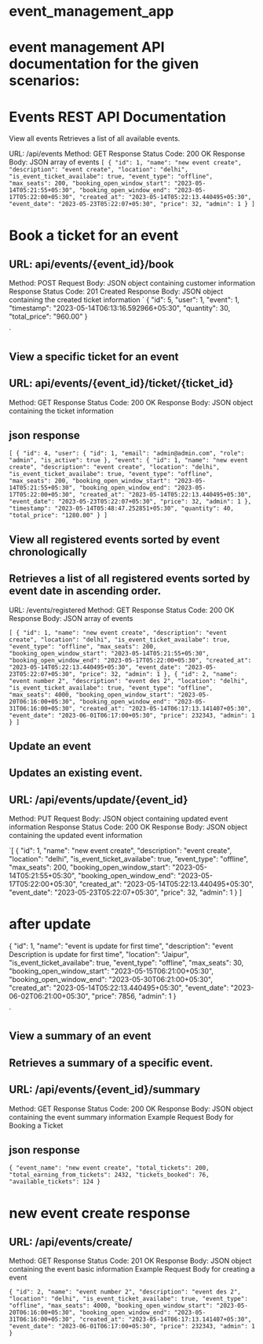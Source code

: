 # event_management_app
# event management API documentation for the given scenarios:

# Events REST API Documentation
View all events
Retrieves a list of all available events.

URL: /api/events
Method: GET
Response Status Code: 200 OK
Response Body: JSON array of events
`
[
    {
        "id": 1,
        "name": "new event create",
        "description": "event create",
        "location": "delhi",
        "is_event_ticket_availabe": true,
        "event_type": "offline",
        "max_seats": 200,
        "booking_open_window_start": "2023-05-14T05:21:55+05:30",
        "booking_open_window_end": "2023-05-17T05:22:00+05:30",
        "created_at": "2023-05-14T05:22:13.440495+05:30",
        "event_date": "2023-05-23T05:22:07+05:30",
        "price": 32,
        "admin": 1
    }
]
`
# Book a ticket for an event

## URL: api/events/{event_id}/book

Method: POST
Request Body: JSON object containing customer information
Response Status Code: 201 Created
Response Body: JSON object containing the created ticket information
`
{
    "id": 5,
    "user": 1,
    "event": 1,
    "timestamp": "2023-05-14T06:13:16.592966+05:30",
    "quantity": 30,
    "total_price": "960.00"
}

`
## View a specific ticket for an event

## URL: api/events/{event_id}/ticket/{ticket_id}
Method: GET
Response Status Code: 200 OK
Response Body: JSON object containing the ticket information
## json response
` [
    {
        "id": 4,
        "user": {
            "id": 1,
            "email": "admin@admin.com",
            "role": "admin",
            "is_active": true
        },
        "event": {
            "id": 1,
            "name": "new event create",
            "description": "event create",
            "location": "delhi",
            "is_event_ticket_availabe": true,
            "event_type": "offline",
            "max_seats": 200,
            "booking_open_window_start": "2023-05-14T05:21:55+05:30",
            "booking_open_window_end": "2023-05-17T05:22:00+05:30",
            "created_at": "2023-05-14T05:22:13.440495+05:30",
            "event_date": "2023-05-23T05:22:07+05:30",
            "price": 32,
            "admin": 1
        },
        "timestamp": "2023-05-14T05:48:47.252851+05:30",
        "quantity": 40,
        "total_price": "1280.00"
    }
]
`

##  View all registered events sorted by event chronologically
## Retrieves a list of all registered events sorted by event date in ascending order.

URL: /events/registered
Method: GET
Response Status Code: 200 OK
Response Body: JSON array of events

`[
    {
        "id": 1,
        "name": "new event create",
        "description": "event create",
        "location": "delhi",
        "is_event_ticket_availabe": true,
        "event_type": "offline",
        "max_seats": 200,
        "booking_open_window_start": "2023-05-14T05:21:55+05:30",
        "booking_open_window_end": "2023-05-17T05:22:00+05:30",
        "created_at": "2023-05-14T05:22:13.440495+05:30",
        "event_date": "2023-05-23T05:22:07+05:30",
        "price": 32,
        "admin": 1
    },
    {
        "id": 2,
        "name": "event number 2",
        "description": "event des 2",
        "location": "delhi",
        "is_event_ticket_availabe": true,
        "event_type": "offline",
        "max_seats": 4000,
        "booking_open_window_start": "2023-05-20T06:16:00+05:30",
        "booking_open_window_end": "2023-05-31T06:16:00+05:30",
        "created_at": "2023-05-14T06:17:13.141407+05:30",
        "event_date": "2023-06-01T06:17:00+05:30",
        "price": 232343,
        "admin": 1
    }
]
`
## Update an event
## Updates an existing event.

## URL: /api/events/update/{event_id}
Method: PUT
Request Body: JSON object containing updated event information
Response Status Code: 200 OK
Response Body: JSON object containing the updated event information

`[
    {
        "id": 1,
        "name": "new event create",
        "description": "event create",
        "location": "delhi",
        "is_event_ticket_availabe": true,
        "event_type": "offline",
        "max_seats": 200,
        "booking_open_window_start": "2023-05-14T05:21:55+05:30",
        "booking_open_window_end": "2023-05-17T05:22:00+05:30",
        "created_at": "2023-05-14T05:22:13.440495+05:30",
        "event_date": "2023-05-23T05:22:07+05:30",
        "price": 32,
        "admin": 1
    }
]

# after update 

{
    "id": 1,
    "name": "event is update for first time",
    "description": "event Description is update for first time",
    "location": "Jaipur",
    "is_event_ticket_availabe": true,
    "event_type": "offline",
    "max_seats": 30,
    "booking_open_window_start": "2023-05-15T06:21:00+05:30",
    "booking_open_window_end": "2023-05-30T06:21:00+05:30",
    "created_at": "2023-05-14T05:22:13.440495+05:30",
    "event_date": "2023-06-02T06:21:00+05:30",
    "price": 7856,
    "admin": 1
}

`


## View a summary of an event
## Retrieves a summary of a specific event.

## URL: /api/events/{event_id}/summary
Method: GET
Response Status Code: 200 OK
Response Body: JSON object containing the event summary information
Example Request Body for Booking a Ticket

## json response 
`{
    "event_name": "new event create",
    "total_tickets": 200,
    "total_earning_from_tickets": 2432,
    "tickets_booked": 76,
    "available_tickets": 124
}
`
# new event create response


## URL: /api/events/create/
Method: GET
Response Status Code: 201 OK
Response Body: JSON object containing the event basic information
Example Request Body for creating a event


`
{
    "id": 2,
    "name": "event number 2",
    "description": "event des 2",
    "location": "delhi",
    "is_event_ticket_availabe": true,
    "event_type": "offline",
    "max_seats": 4000,
    "booking_open_window_start": "2023-05-20T06:16:00+05:30",
    "booking_open_window_end": "2023-05-31T06:16:00+05:30",
    "created_at": "2023-05-14T06:17:13.141407+05:30",
    "event_date": "2023-06-01T06:17:00+05:30",
    "price": 232343,
    "admin": 1
}
`
